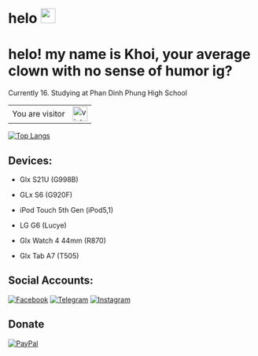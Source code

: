 
# helo <img src="https://raw.githubusercontent.com/MartinHeinz/MartinHeinz/master/wave.gif" width="30px">
# helo! my name is Khoi, your average clown with no sense of humor ig?

Currently 16. Studying at Phan Dinh Phung High School
 
<table>
  <tr>
    <td>You are visitor</td>
    <td><img src="https://profile-counter.glitch.me/Pewdeadcake/count.svg" alt="vistor count" height="30" /></td>
  </tr>
</table>


[![Top Langs](https://github-readme-stats.vercel.app/api/top-langs/?username=Pewdeadcake&theme=synthwave)](https://github.com/Pewdeadcake/github-readme-stats)

## Devices:
- Glx S21U (G998B)

- GLx S6 (G920F)

- iPod Touch 5th Gen (iPod5,1)

- LG G6 (Lucye)

- Glx Watch 4 44mm (R870)

- Glx Tab A7 (T505)

## Social Accounts:
[![Facebook](https://img.shields.io/badge/Facebook-1877F2?style=for-the-badge&logo=facebook&logoColor=white)](https://www.facebook.com/WhoIsKhoi/)
[![Telegram](https://img.shields.io/badge/Telegram-0088cc?style=for-the-badge&logo=telegram&logoColor=ffffff)](https://t.me/deovui)
[![Instagram](https://img.shields.io/badge/Instagram-E4405F?style=for-the-badge&logo=instagram&logoColor=white)](https://www.instagram.com/khoithanthanh/)

## Donate
[![PayPal](https://img.shields.io/badge/PayPal-00457C?style=for-the-badge&logo=paypal&logoColor=white)](https://www.youtube.com/watch?v=drMs1ZGebIE)
